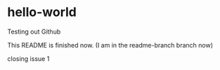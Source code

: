 # hello-world
Testing out Github

This README is finished now.
(I am in the readme-branch branch now)

closing issue 1

